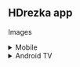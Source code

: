 ## HDrezka app

Images
<details>
  <summary>Mobile</summary>
  
<p float="left">
  <img src="https://user-images.githubusercontent.com/24371191/175027528-f165ab5c-eb28-43ac-be72-50af258b0117.jpg" width="25%" />
  <img src="https://user-images.githubusercontent.com/24371191/175027539-7371e88f-2c15-4291-a85c-be999088ce6d.jpg" width="25%" /> 
  <img src="https://user-images.githubusercontent.com/24371191/175027544-31a57b56-cdaa-48d3-9460-a8d8586a0813.jpg" width="25%" />
</p>
<p float="left">
  <img src="https://user-images.githubusercontent.com/24371191/175027554-99e45638-49fc-4cf5-97b0-6914df80f8e8.jpg" width="25%" />
  <img src="https://user-images.githubusercontent.com/24371191/175027563-a8dd94b5-afde-42c3-b8c8-d1571d081b4e.jpg" width="25%" /> 
  <img src="https://user-images.githubusercontent.com/24371191/175027566-8e01523f-5642-41b5-a8e0-fe3a5e04493d.jpg" width="25%" />
</p>
<p float="left">
  <img src="https://user-images.githubusercontent.com/24371191/175027573-b086c9a9-723e-4562-a6b0-e973052a0789.jpg" width="25%" />
  <img src="https://user-images.githubusercontent.com/24371191/175027575-963540af-5c35-4026-a7bf-b931cb66f257.jpg" width="25%" /> 
  <img src="https://user-images.githubusercontent.com/24371191/175027581-e04f6935-ac06-4122-8e25-364c0ea8ae75.jpg" width="25%" />
</p>
<p float="left">
  <img src="https://user-images.githubusercontent.com/24371191/175027587-aeb9410d-8c73-441d-bb40-6291bbe06427.jpg" width="25%" />
  <img src="https://user-images.githubusercontent.com/24371191/175027591-1131e205-c228-4a8f-a0d5-a3ecf03ddc94.jpg" width="25%" /> 
  <img src="https://user-images.githubusercontent.com/24371191/175027596-e7f5f195-3e34-48db-8f51-a1c9bf3271c7.jpg" width="25%" />
</p>
<p float="left">
  <img src="https://user-images.githubusercontent.com/24371191/175027599-3f2a901f-c021-4b64-a5e9-fe4133fd607b.jpg" width="25%" />
  <img src="https://user-images.githubusercontent.com/24371191/175027602-3770df2a-36f7-4f54-b486-9e9f67d4c429.jpg" width="25%" /> 
  <img src="https://user-images.githubusercontent.com/24371191/175027603-1a1244c2-35cd-43b1-bd65-8fb0d96387b7.jpg" width="25%" />
</p>
<p float="left">
  <img src="https://user-images.githubusercontent.com/24371191/175027608-c279dd13-096c-4e5c-a588-372193721349.jpg" width="25%" />
  <img src="https://user-images.githubusercontent.com/24371191/175027611-af992fa0-5c0b-4b6b-9bfc-d94aa9a8f18a.jpg" width="25%" /> 
  <img src="https://user-images.githubusercontent.com/24371191/175027614-c7883f9a-e9ba-4f18-8865-f003e91acc73.jpg" width="25%" />
</p>
<p float="left">
  <img src="https://user-images.githubusercontent.com/24371191/175027615-95a61951-608a-4368-b10f-4709b7faca58.jpg" width="25%" />
</p>
</details>

<details>
  <summary>Android TV</summary>
  
<p float="left">
  <img src="https://user-images.githubusercontent.com/24371191/175028734-c2095231-77c0-4b0e-94eb-30d8e4c6d7d8.png" width="25%" />
  <img src="https://user-images.githubusercontent.com/24371191/175028746-3063f36b-7724-4c79-bce7-aec5fc727043.png" width="25%" /> 
  <img src="https://user-images.githubusercontent.com/24371191/175028751-c7881894-9659-4c21-a7f4-d2fc6e65348f.png" width="25%" />
</p>
<p float="left">
  <img src="https://user-images.githubusercontent.com/24371191/175028760-623979ea-cc61-4119-8705-95f4c047bb43.png" width="25%" />
  <img src="https://user-images.githubusercontent.com/24371191/175028772-b2c1b51a-4130-4974-81c0-1211330c15e0.png" width="25%" /> 
  <img src="https://user-images.githubusercontent.com/24371191/175028780-37b5ea2e-b65d-4cf1-ad54-b8fa91cec5bb.png" width="25%" />
</p>
<p float="left">
  <img src="https://user-images.githubusercontent.com/24371191/175028790-1c8859da-296f-4956-abe4-eb801e505e00.png" width="25%" />
  <img src="https://user-images.githubusercontent.com/24371191/175028792-69637105-9bf6-4ce6-a44f-bc89c08d5220.png" width="25%" /> 
  <img src="https://user-images.githubusercontent.com/24371191/175028794-3f592309-6b0d-4a4d-a072-63f93ed6061d.png" width="25%" />
</p>
<p float="left">
  <img src="https://user-images.githubusercontent.com/24371191/175028800-d84935fa-af10-4aa5-bcfb-803e2073670d.png" width="25%" />
  <img src="https://user-images.githubusercontent.com/24371191/175028806-a8f89129-5dc1-494d-b45b-0c71e134e56f.png" width="25%" /> 
  <img src="https://user-images.githubusercontent.com/24371191/175028810-e5e9479d-c582-44f7-bc1a-48152df01d77.png" width="25%" />
</p>
<p float="left">
  <img src="https://user-images.githubusercontent.com/24371191/175028812-8381b7a8-197e-4f54-8393-2e842d1136f6.png" width="25%" />
  <img src="https://user-images.githubusercontent.com/24371191/175028813-a3c7c682-c014-4df5-bce2-0ef0a256af25.png" width="25%" /> 
  <img src="https://user-images.githubusercontent.com/24371191/175028830-71124423-3524-4117-93ae-d4c4517979a4.png" width="25%" />
</p>
<p float="left">
  <img src="https://user-images.githubusercontent.com/24371191/175028848-47bd46b8-8f26-4507-ab7b-5c6a1f88fa03.png" width="25%" />
  <img src="https://user-images.githubusercontent.com/24371191/175028851-9fe826e5-9074-4c61-b78f-ed56a4407c39.png" width="25%" /> 
  <img src="" width="25%" />
</p>  
</details>
